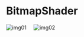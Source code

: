 # BitmapShader

![img01](https://github.com/ykmeory/AndroidBitmapShader/blob/master/img_folder/img01.jpg "img01")
&nbsp;&nbsp;&nbsp;
![img02](https://github.com/ykmeory/AndroidBitmapShader/blob/master/img_folder/img02.jpg "img02")
